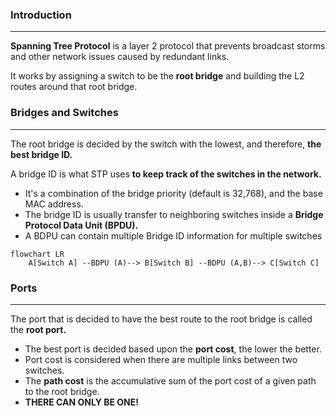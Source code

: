 ### Introduction
---
**Spanning Tree Protocol** is a layer 2 protocol that prevents broadcast storms and other network issues caused by redundant links. 

It works by assigning a switch to be the **root bridge** and building the L2 routes around that root bridge.

### Bridges and Switches
---
The root bridge is decided by the switch with the lowest, and therefore, **the best bridge ID.** 

A bridge ID is what STP uses **to keep track of the switches in the network.**
- It's a combination of the bridge priority (default is 32,768), and the base MAC address. 
- The bridge ID is usually transfer to neighboring switches inside a **Bridge Protocol Data Unit (BPDU).**
- A BDPU can contain multiple Bridge ID information for multiple switches

``` mermaid
flowchart LR
	A[Switch A] --BDPU (A)--> B[Switch B] --BDPU (A,B)--> C[Switch C]
```


### Ports
---
The port that is decided to have the best route to the root bridge is called the **root port.**
- The best port is decided based upon the **port cost**, the lower the better. 
- Port cost is considered when there are multiple links between two switches.
- The **path cost** is the accumulative sum of the port cost of a given path to the root bridge.
- **THERE CAN ONLY BE ONE!**







